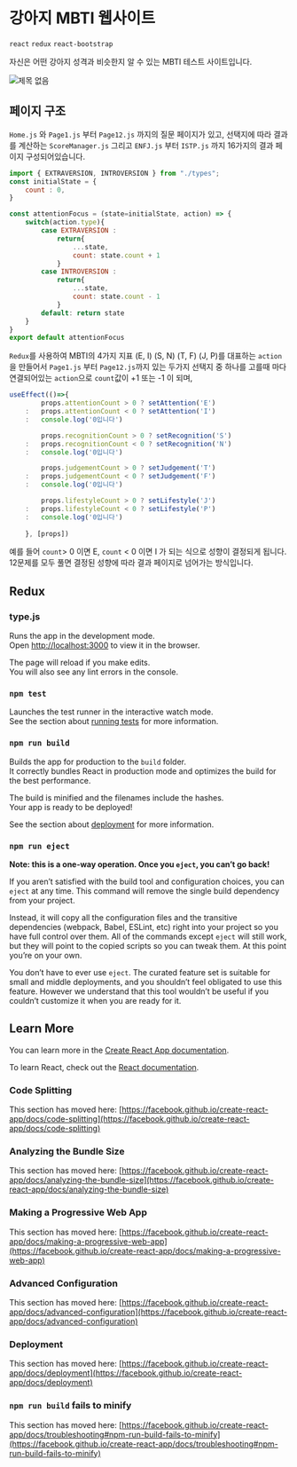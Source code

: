 # 강아지 MBTI 웹사이트

`react` `redux` `react-bootstrap`

자신은 어떤 강아지 성격과 비슷한지 알 수 있는 MBTI 테스트 사이트입니다.

![제목 없음](https://user-images.githubusercontent.com/37141223/146687467-e2f2af76-c827-4742-9e0c-c40f02ac8645.png)

## 페이지 구조

`Home.js` 와 `Page1.js` 부터 `Page12.js` 까지의 질문 페이지가 있고, 선택지에 따라 결과를 계산하는 `ScoreManager.js` 그리고 `ENFJ.js` 부터 `ISTP.js` 까지 16가지의 결과 페이지 구성되어있습니다.

```javascript
import { EXTRAVERSION, INTROVERSION } from "./types";
const initialState = {
    count : 0,
}

const attentionFocus = (state=initialState, action) => {
    switch(action.type){
        case EXTRAVERSION :
            return{
                ...state,
                count: state.count + 1
            }
        case INTROVERSION :
            return{
                ...state,
                count: state.count - 1
            }
        default: return state
    }
}
export default attentionFocus
```

`Redux`를 사용하여 MBTI의 4가지 지표 (E, I) (S, N) (T, F) (J, P)를 대표하는 `action`을 만들어서 `Page1.js` 부터 `Page12.js`까지 있는 두가지 선택지 중 하나를 고를때 마다 연결되어있는 `action`으로 `count`값이 +1 또는 -1 이 되며,

```javascript
useEffect(()=>{
        props.attentionCount > 0 ? setAttention('E')
    :   props.attentionCount < 0 ? setAttention('I')
    :   console.log('0입니다')

        props.recognitionCount > 0 ? setRecognition('S')
    :   props.recognitionCount < 0 ? setRecognition('N')
    :   console.log('0입니다')

        props.judgementCount > 0 ? setJudgement('T')
    :   props.judgementCount < 0 ? setJudgement('F')
    :   console.log('0입니다')

        props.lifestyleCount > 0 ? setLifestyle('J')
    :   props.lifestyleCount < 0 ? setLifestyle('P')
    :   console.log('0입니다')
        
    }, [props])
```

예를 들어 `count`> 0 이면 E, `count` < 0 이면 I 가 되는 식으로 성향이 결정되게 됩니다. 12문제를 모두 풀면 결정된 성향에 따라 결과 페이지로 넘어가는 방식입니다.

## Redux

### type.js
Runs the app in the development mode.\
Open [http://localhost:3000](http://localhost:3000) to view it in the browser.

The page will reload if you make edits.\
You will also see any lint errors in the console.

### `npm test`

Launches the test runner in the interactive watch mode.\
See the section about [running tests](https://facebook.github.io/create-react-app/docs/running-tests) for more information.

### `npm run build`

Builds the app for production to the `build` folder.\
It correctly bundles React in production mode and optimizes the build for the best performance.

The build is minified and the filenames include the hashes.\
Your app is ready to be deployed!

See the section about [deployment](https://facebook.github.io/create-react-app/docs/deployment) for more information.

### `npm run eject`

**Note: this is a one-way operation. Once you `eject`, you can’t go back!**

If you aren’t satisfied with the build tool and configuration choices, you can `eject` at any time. This command will remove the single build dependency from your project.

Instead, it will copy all the configuration files and the transitive dependencies (webpack, Babel, ESLint, etc) right into your project so you have full control over them. All of the commands except `eject` will still work, but they will point to the copied scripts so you can tweak them. At this point you’re on your own.

You don’t have to ever use `eject`. The curated feature set is suitable for small and middle deployments, and you shouldn’t feel obligated to use this feature. However we understand that this tool wouldn’t be useful if you couldn’t customize it when you are ready for it.

## Learn More

You can learn more in the [Create React App documentation](https://facebook.github.io/create-react-app/docs/getting-started).

To learn React, check out the [React documentation](https://reactjs.org/).

### Code Splitting

This section has moved here: [https://facebook.github.io/create-react-app/docs/code-splitting](https://facebook.github.io/create-react-app/docs/code-splitting)

### Analyzing the Bundle Size

This section has moved here: [https://facebook.github.io/create-react-app/docs/analyzing-the-bundle-size](https://facebook.github.io/create-react-app/docs/analyzing-the-bundle-size)

### Making a Progressive Web App

This section has moved here: [https://facebook.github.io/create-react-app/docs/making-a-progressive-web-app](https://facebook.github.io/create-react-app/docs/making-a-progressive-web-app)

### Advanced Configuration

This section has moved here: [https://facebook.github.io/create-react-app/docs/advanced-configuration](https://facebook.github.io/create-react-app/docs/advanced-configuration)

### Deployment

This section has moved here: [https://facebook.github.io/create-react-app/docs/deployment](https://facebook.github.io/create-react-app/docs/deployment)

### `npm run build` fails to minify

This section has moved here: [https://facebook.github.io/create-react-app/docs/troubleshooting#npm-run-build-fails-to-minify](https://facebook.github.io/create-react-app/docs/troubleshooting#npm-run-build-fails-to-minify)
